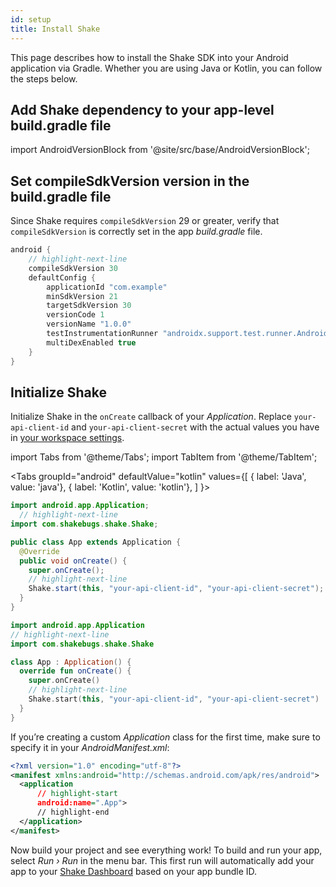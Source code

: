```yaml
---
id: setup
title: Install Shake
---
```

This page describes how to install the Shake SDK into your Android application via Gradle.
Whether you are using Java or Kotlin, you can follow the steps below.

## Add Shake dependency to your app-level build.gradle file
import AndroidVersionBlock from '@site/src/base/AndroidVersionBlock';

<AndroidVersionBlock></AndroidVersionBlock>

## Set compileSdkVersion version in the build.gradle file
Since Shake requires `compileSdkVersion` 29 or greater, verify that `compileSdkVersion` is correctly set in the app *build.gradle* file.

```groovy title="build.gradle"
android {
    // highlight-next-line
    compileSdkVersion 30
    defaultConfig {
        applicationId "com.example"
        minSdkVersion 21
        targetSdkVersion 30
        versionCode 1
        versionName "1.0.0"
        testInstrumentationRunner "androidx.support.test.runner.AndroidJUnitRunner"
        multiDexEnabled true
    }
}
```

## Initialize Shake
Initialize Shake in the `onCreate` callback of your *Application*.
Replace `your-api-client-id` and `your-api-client-secret` with the actual values you have in [your workspace settings](https://app.shakebugs.com/settings/workspace#general).

import Tabs from '@theme/Tabs';
import TabItem from '@theme/TabItem';

<Tabs
  groupId="android"
  defaultValue="kotlin"
  values={[
    { label: 'Java', value: 'java'},
    { label: 'Kotlin', value: 'kotlin'},
  ]
}>

<TabItem value="java">

```java title="App.java"
import android.app.Application;
  // highlight-next-line
import com.shakebugs.shake.Shake;

public class App extends Application {
  @Override
  public void onCreate() {
    super.onCreate();
    // highlight-next-line
    Shake.start(this, "your-api-client-id", "your-api-client-secret");
  }
}
```

</TabItem>

<TabItem value="kotlin">

```kotlin title="App.kt"
import android.app.Application
// highlight-next-line
import com.shakebugs.shake.Shake

class App : Application() {
  override fun onCreate() {
    super.onCreate()
    // highlight-next-line
    Shake.start(this, "your-api-client-id", "your-api-client-secret")
  }
}
```

</TabItem>
</Tabs>

If you’re creating a custom *Application* class for the first time, make sure to specify it in your *AndroidManifest.xml*:

```xml title="AndroidManifest.xml"
<?xml version="1.0" encoding="utf-8"?>
<manifest xmlns:android="http://schemas.android.com/apk/res/android">
  <application
      // highlight-start
      android:name=".App">
      // highlight-end
  </application>
</manifest>
```

Now build your project and see everything work! To build and run your
app, select *Run › Run* in the menu bar. This first run will automatically
add your app to your [Shake Dashboard](https://app.shakebugs.com/) based on your app bundle ID.
